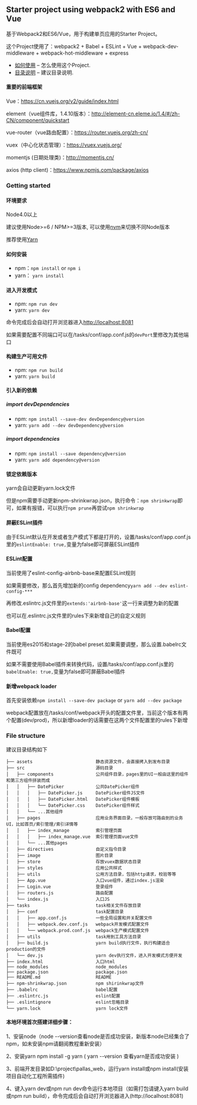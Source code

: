 ## Starter project using webpack2 with ES6 and Vue

基于Webpack2和ES6/Vue，用于构建单页应用的Starter Project。

这个Project使用了：webpack2 + Babel + ESLint + Vue + webpack-dev-middleware + webpack-hot-middleware + express

* [如何使用](#getting-started) – 怎么使用这个Project.
* [目录说明](#file-structure) – 建议目录说明.

#### 重要的前端框架

Vue：https://cn.vuejs.org/v2/guide/index.html

element（vue组件库，1.4.10版本）：http://element-cn.eleme.io/1.4/#/zh-CN/component/quickstart

vue-router（vue路由配置）：https://router.vuejs.org/zh-cn/

vuex（中心化状态管理）：https://vuex.vuejs.org/

momentjs (日期处理类)：http://momentjs.cn/

axios (http client)：https://www.npmjs.com/package/axios

### Getting started

#### 环境要求

Node4.0以上

建议使用Node>=6 / NPM>=3版本, 可以使用[nvm](https://github.com/creationix/nvm#usage)来切换不同Node版本

推荐使用[Yarn](https://yarnpkg.com/) 

#### 如何安装

* npm：`npm install` or `npm i`
* yarn： `yarn install`

#### 进入开发模式

* npm: `npm run dev`
* yarn: `yarn dev`

命令完成后会自动打开浏览器进入[http://localhost:8081](http://localhost:8081)

如果需要配置不同端口可以在/tasks/conf/app.conf.js的`devPort`里修改为其他端口

#### 构建生产可用文件

* npm: `npm run build`
* yarn: `yarn build`

#### 引入新的依赖

##### import devDependencies

* npm: `npm install --save-dev devDependency@version`
* yarn: `yarn add --dev devDependency@version`

##### import dependencies

* npm: `npm install --save dependency@version`
* yarn: `yarn add dependency@version`

#### 锁定依赖版本

yarn会自动更新yarn.lock文件

但是npm需要手动更新npm-shrinkwrap.json，执行命令：`npm shrinkwrap`即可，如果有报错，可以执行`npm prune`再尝试`npm shrinkwrap`

#### 屏蔽ESLint插件

由于ESLint默认在开发或者生产模式下都是打开的，设置/tasks/conf/app.conf.js里的`eslintEnable: true,`变量为false即可屏蔽ESLint插件

#### ESLint配置

当前使用了eslint-config-airbnb-base来配置ESLint规则

如果需要修改，那么首先增加新的config dependency`yarn add --dev eslint-config-***`

再修改.eslintrc.js文件里的`extends:'airbnb-base'`这一行来调整为新的配置

也可以在.eslintrc.js文件里的rules下来新增自己的自定义规则

#### Babel配置

当前使用es2015和stage-2的babel preset.如果需要调整，那么设置.babelrc文件既可

如果不需要使用Babel插件来转换代码，设置/tasks/conf/app.conf.js里的`babelEnable: true,`变量为false即可屏蔽Babel插件

#### 新增webpack loader

首先安装依赖`npm install --save-dev package` or `yarn add --dev package`

webpack配置放在/tasks/conf/webpack开头的配置文件里，当前这个版本有两个配置(dev/prod)，所以新增loader的话需要在这两个文件配置里的rules下新增


### File structure

建议目录结构如下

```
├── assets                        静态资源文件，会直接拷入到发布目录
├── src                           源码目录
│   ├── components                公共组件目录，pages里的UI一般由这里的组件和第三方组件拼装而成   
│   │   ├── DatePicker            公共DatePicker组件     
│   │   │   ├── DatePicker.js     DatePicker组件JS文件
│   │   │   ├── DatePicker.html   DatePicker组件模板
│   │   │   └── DatePicker.css    DatePicker组件样式
│   │   └── ...其他组件   
│   ├── pages                     应用业务界面目录，一般存放可路由到的业务UI，比如首页/索引管理/索引详情等
│   │   ├── index_manage          索引管理页面     
│   │   │   ├── index_manage.vue  索引管理页面vue文件
│   │   └── ...其他pages  
│   ├── directives                自定义指令目录
│   ├── image                     图片目录
│   ├── store                     存放vuex数据状态目录
│   ├── styles                    应用公共样式
│   ├── utils                     公用方法目录，包括http请求，校验等等
│   ├── App.vue                   入口vue组件，通过index.js渲染
│   ├── Login.vue                 登录组件
│   ├── routers.js                路由配置
│   └── index.js                  入口JS
├── tasks                         task相关文件存放目录
│   ├── conf                      task配置目录
│   │   ├── app.conf.js           一些全局设置和开关配置文件
│   │   ├── webpack.dev.conf.js   webpack开发模式配置文件
│   │   └── webpack.prod.conf.js  webpack生产模式配置文件
│   ├── utils                     task用到工具方法目录
│   ├── build.js                  yarn build执行文件，执行构建适合production的文件
│   └── dev.js                    yarn dev执行文件，进入开发模式方便开发
├── index.html	                  入口html
├── node_modules                  node_modules
├── package.json                  package.json
├── README.md                     README
├── npm-shrinkwrap.json           npm shirinkwrap文件
├── .babelrc                      babel配置
├── .eslintrc.js                  eslint配置
├── .eslintignore                 eslint忽略目录
└── yarn.lock                     yarn lock文件
```

#### 本地环境首次搭建详细步骤：

1、安装node（node --version查看node是否成功安装，新版本node已经集合了npm，如未安装npm请翻阅教程重新安装）

2、安装yarn  npm install -g yarn  ( yarn --version 查看yarn是否成功安装 )

3、前端开发目录如D:\project\pallas_web，运行yarn install或npm install(安装项目自动化工程所需插件)

4、键入yarn dev或npm run dev命令运行本地项目（如需打包请键入yarn build或npm run build），命令完成后会自动打开浏览器进入(http://localhost:8081)
